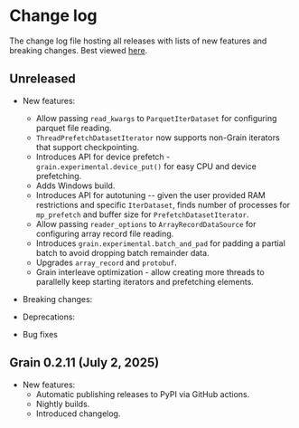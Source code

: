 # Change log

The change log file hosting all releases with lists of new features and breaking
changes. Best viewed [here](https://google-grain.readthedocs.io/en/latest/changelog.html).

## Unreleased

* New features:
  * Allow passing `read_kwargs` to `ParquetIterDataset` for configuring parquet
    file reading.
  * `ThreadPrefetchDatasetIterator` now supports non-Grain iterators that
    support checkpointing.
  * Introduces API for device prefetch - `grain.experimental.device_put()` for
    easy CPU and device prefetching.
  * Adds Windows build.
  * Introduces API for autotuning -- given the user provided RAM restrictions
    and specific `IterDataset`, finds number of processes for `mp_prefetch`
    and buffer size for `PrefetchDatasetIterator`.
  * Allow passing `reader_options` to `ArrayRecordDataSource` for configuring
    array record file reading.
  * Introduces `grain.experimental.batch_and_pad` for padding a partial batch to
    avoid dropping batch remainder data.
  * Upgrades `array_record` and `protobuf`.
  * Grain interleave optimization - allow creating more threads to parallelly
    keep starting iterators and prefetching elements.

* Breaking changes:

* Deprecations:

* Bug fixes

## Grain 0.2.11 (July 2, 2025)

* New features:
  * Automatic publishing releases to PyPI via GitHub actions.
  * Nightly builds.
  * Introduced changelog.